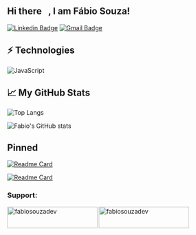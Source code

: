 ## Hi there <img src="https://raw.githubusercontent.com/MartinHeinz/MartinHeinz/master/wave.gif" width="10px">, I am Fábio Souza!


[![Linkedin Badge](https://img.shields.io/badge/-fabiosouzadev-blue?style=flat-square&logo=Linkedin&logoColor=white&link=https://www.linkedin.com/in/fabiosouzadev/)](https://www.linkedin.com/in/fabiosouzadev/)
[![Gmail Badge](https://img.shields.io/badge/-fabiovanderlei.developer@gmail.com-c14438?style=flat-square&logo=Gmail&logoColor=white&link=mailto:fabiovanderlei.developer@gmail.com)](mailto:fabiovanderlei.developer@gmail.com)

## ⚡ Technologies

![JavaScript](https://img.shields.io/badge/-JavaScript-black?style=flat-square&logo=javascript)


## &#x1f4c8; My GitHub Stats

![Top Langs](https://github-readme-stats.vercel.app/api/top-langs/?username=fabiosouzadev&theme=tokyonight)

![Fabio's GitHub stats](https://github-readme-stats.vercel.app/api?username=fabiosouzadev&show_icons=true&theme=tokyonight)


## Pinned

[![Readme Card](https://github-readme-stats.vercel.app/api/pin/?username=fabiosouzadev&repo=react-todo-list-using-clean-architecture&show_icons=true&theme=tokyonight)](https://github.com/fabiosouzadev/react-todo-list-using-clean-architecture)

[![Readme Card](https://github-readme-stats.vercel.app/api/pin/?username=fabiosouzadev&repo=dotfiles&show_icons=true&theme=tokyonight)](https://github.com/fabiosouzadev/dotfiles)

### Support:
<p><a href="https://www.buymeacoffee.com/fabiosouzadev"> <img align="left" src="https://cdn.buymeacoffee.com/buttons/v2/default-yellow.png" height="50" width="210" alt="fabiosouzadev" /></a><a href="https://ko-fi.com/fabiosouzadev"> <img align="left" src="https://cdn.ko-fi.com/cdn/kofi3.png?v=3" height="50" width="210" alt="fabiosouzadev" /></a></p><br><br>


<!--
**fabiosouzadev/fabiosouzadev** is a ✨ _special_ ✨ repository because its `README.md` (this file) appears on your GitHub profile.

Here are some ideas to get you started:

- 🔭 I’m currently working on ...
- 🌱 I’m currently learning ...
- 👯 I’m looking to collaborate on ...
- 🤔 I’m looking for help with ...
- 💬 Ask me about ...
- 📫 How to reach me: ...
- 😄 Pronouns: ...
- ⚡ Fun fact: ...
-->
